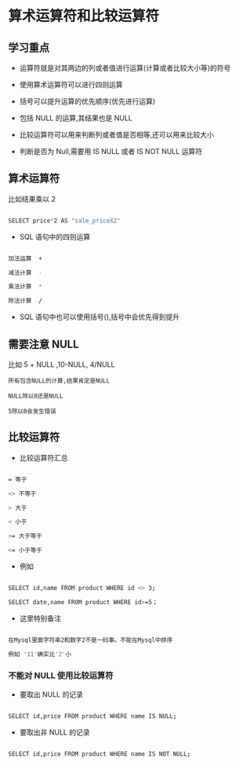 # 算术运算符和比较运算符

## 学习重点

- 运算符就是对其两边的列或者值进行运算(计算或者比较大小等)的符号

- 使用算术运算符可以进行四则运算

- 括号可以提升运算的优先顺序(优先进行运算)

- 包括 NULL 的运算,其结果也是 NULL

- 比较运算符可以用来判断列或者值是否相等,还可以用来比较大小

- 判断是否为 Null,需要用 IS NULL 或者 IS NOT NULL 运算符

## 算术运算符

比如结果乘以 2

```bash

SELECT price*2 AS "sale_priceX2"

```

- SQL 语句中的四则运算

```bash

加法运算  +

减法计算  -

乘法计算  *

除法计算  /

```

- SQL 语句中也可以使用括号(),括号中会优先得到提升

## 需要注意 NULL

比如 5 + NULL ,10-NULL, 4/NULL

`所有包含NULL的计算,结果肯定是NULL`

`NULL除以0还是NULL`

`5除以0会发生错误`

## 比较运算符

- 比较运算符汇总

```bash

= 等于

<> 不等于

> 大于

< 小于

>= 大于等于

<= 小于等于
```

- 例如

```bash

SELECT id,name FROM product WHERE id <> 3;

SELECT date,name FROM product WHERE id>=5；

```

- 这里特别备注

```bash

在Mysql里面字符串2和数字2不是一码事。不能在Mysql中排序

例如 '11'确实比'2'小

```

### 不能对 NULL 使用比较运算符

- 要取出 NULL 的记录

```bash

SELECT id,price FROM product WHERE name IS NULL;

```

- 要取出非 NULL 的记录

```bash

SELECT id,price FROM product WHERE name IS NOT NULL;

```
